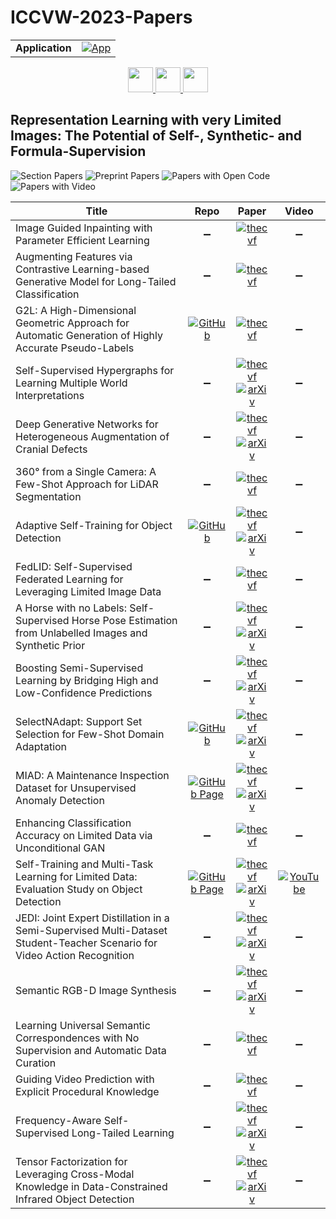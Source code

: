 # ICCVW-2023-Papers

<table>
    <tr>
        <td><strong>Application</strong></td>
        <td>
            <a href="https://huggingface.co/spaces/DmitryRyumin/NewEraAI-Papers" style="float:left;">
                <img src="https://img.shields.io/badge/🤗-NewEraAI--Papers-FFD21F.svg" alt="App" />
            </a>
        </td>
    </tr>
</table>

<div align="center">
    <a href="https://github.com/DmitryRyumin/ICCV-2023-Papers/blob/main/sections/2023/workshops/w-on-new-ideas-in-vision-transformers.md">
        <img src="https://cdn.jsdelivr.net/gh/DmitryRyumin/NewEraAI-Papers@main/images/left.svg" width="40" alt="" />
    </a>
    <a href="https://github.com/DmitryRyumin/ICCV-2023-Papers/">
        <img src="https://cdn.jsdelivr.net/gh/DmitryRyumin/NewEraAI-Papers@main/images/home.svg" width="40" alt="" />
    </a>
    <a href="https://github.com/DmitryRyumin/ICCV-2023-Papers/blob/main/sections/2023/workshops/w-to-nerf-or-not-to-nerf.md">
        <img src="https://cdn.jsdelivr.net/gh/DmitryRyumin/NewEraAI-Papers@main/images/right.svg" width="40" alt="" />
    </a>
</div>

## Representation Learning with very Limited Images: The Potential of Self-, Synthetic- and Formula-Supervision

![Section Papers](https://img.shields.io/badge/Section%20Papers-20-42BA16) ![Preprint Papers](https://img.shields.io/badge/Preprint%20Papers-12-b31b1b) ![Papers with Open Code](https://img.shields.io/badge/Papers%20with%20Open%20Code-3-1D7FBF) ![Papers with Video](https://img.shields.io/badge/Papers%20with%20Video-1-FF0000)

| **Title** | **Repo** | **Paper** | **Video** |
|-----------|:--------:|:---------:|:---------:|
| Image Guided Inpainting with Parameter Efficient Learning | :heavy_minus_sign: | [![thecvf](https://img.shields.io/badge/pdf-thecvf-7395C5.svg)](https://openaccess.thecvf.com/content/ICCV2023W/LIMIT/papers/Lim_Image_Guided_Inpainting_with_Parameter_Efficient_Learning_ICCVW_2023_paper.pdf) | :heavy_minus_sign: |
| Augmenting Features via Contrastive Learning-based Generative Model for Long-Tailed Classification | :heavy_minus_sign: | [![thecvf](https://img.shields.io/badge/pdf-thecvf-7395C5.svg)](https://openaccess.thecvf.com/content/ICCV2023W/LIMIT/papers/Park_Augmenting_Features_via_Contrastive_Learning-Based_Generative_Model_for_Long-Tailed_Classification_ICCVW_2023_paper.pdf) | :heavy_minus_sign: |
| G2L: A High-Dimensional Geometric Approach for Automatic Generation of Highly Accurate Pseudo-Labels | [![GitHub](https://img.shields.io/github/stars/Hmic1102/Auto-generated-pseudo-label?style=flat)](https://github.com/Hmic1102/Auto-generated-pseudo-label) | [![thecvf](https://img.shields.io/badge/pdf-thecvf-7395C5.svg)](https://openaccess.thecvf.com/content/ICCV2023W/LIMIT/papers/Kender_G2L_A_High-Dimensional_Geometric_Approach_for_Automatic_Generation_of_Highly_ICCVW_2023_paper.pdf) | :heavy_minus_sign: |
| Self-Supervised Hypergraphs for Learning Multiple World Interpretations | :heavy_minus_sign: | [![thecvf](https://img.shields.io/badge/pdf-thecvf-7395C5.svg)](https://openaccess.thecvf.com/content/ICCV2023W/LIMIT/papers/Marcu_Self-Supervised_Hypergraphs_for_Learning_Multiple_World_Interpretations_ICCVW_2023_paper.pdf) <br /> [![arXiv](https://img.shields.io/badge/arXiv-2308.07615-b31b1b.svg)](https://arxiv.org/abs/2308.07615) | :heavy_minus_sign: |
| Deep Generative Networks for Heterogeneous Augmentation of Cranial Defects | :heavy_minus_sign: | [![thecvf](https://img.shields.io/badge/pdf-thecvf-7395C5.svg)](https://openaccess.thecvf.com/content/ICCV2023W/LIMIT/papers/Kwarciak_Deep_Generative_Networks_for_Heterogeneous_Augmentation_of_Cranial_Defects_ICCVW_2023_paper.pdf) <br /> [![arXiv](https://img.shields.io/badge/arXiv-2308.04883-b31b1b.svg)](https://arxiv.org/abs/2308.04883) | :heavy_minus_sign: |
| 360&deg; from a Single Camera: A Few-Shot Approach for LiDAR Segmentation | :heavy_minus_sign: | [![thecvf](https://img.shields.io/badge/pdf-thecvf-7395C5.svg)](https://openaccess.thecvf.com/content/ICCV2023W/LIMIT/papers/Reichardt_360deg_from_a_Single_Camera_A_Few-Shot_Approach_for_LiDAR_ICCVW_2023_paper.pdf) | :heavy_minus_sign: |
| Adaptive Self-Training for Object Detection | [![GitHub](https://img.shields.io/github/stars/rvandeghen/ASTOD?style=flat)](https://github.com/rvandeghen/ASTOD) | [![thecvf](https://img.shields.io/badge/pdf-thecvf-7395C5.svg)](https://openaccess.thecvf.com/content/ICCV2023W/LIMIT/papers/Vandeghen_Adaptive_Self-Training_for_Object_Detection_ICCVW_2023_paper.pdf) <br /> [![arXiv](https://img.shields.io/badge/arXiv-2212.05911-b31b1b.svg)](https://arxiv.org/abs/2212.05911) | :heavy_minus_sign: |
| FedLID: Self-Supervised Federated Learning for Leveraging Limited Image Data | :heavy_minus_sign: | [![thecvf](https://img.shields.io/badge/pdf-thecvf-7395C5.svg)](https://openaccess.thecvf.com/content/ICCV2023W/LIMIT/papers/Psaltis_FedLID_Self-Supervised_Federated_Learning_for_Leveraging_Limited_Image_Data_ICCVW_2023_paper.pdf) | :heavy_minus_sign: |
| A Horse with no Labels: Self-Supervised Horse Pose Estimation from Unlabelled Images and Synthetic Prior | :heavy_minus_sign: | [![thecvf](https://img.shields.io/badge/pdf-thecvf-7395C5.svg)](https://openaccess.thecvf.com/content/ICCV2023W/LIMIT/papers/Sosa_A_Horse_with_no_Labels_Self-Supervised_Horse_Pose_Estimation_from_ICCVW_2023_paper.pdf) <br /> [![arXiv](https://img.shields.io/badge/arXiv-2308.03411-b31b1b.svg)](https://arxiv.org/abs/2308.03411) | :heavy_minus_sign: |
| Boosting Semi-Supervised Learning by Bridging High and Low-Confidence Predictions | :heavy_minus_sign: | [![thecvf](https://img.shields.io/badge/pdf-thecvf-7395C5.svg)](https://openaccess.thecvf.com/content/ICCV2023W/LIMIT/papers/Nguyen_Boosting_Semi-Supervised_Learning_by_Bridging_high_and_low-Confidence_Predictions_ICCVW_2023_paper.pdf) <br /> [![arXiv](https://img.shields.io/badge/arXiv-2308.07509-b31b1b.svg)](https://arxiv.org/abs/2308.07509) | :heavy_minus_sign: |
| SelectNAdapt: Support Set Selection for Few-Shot Domain Adaptation | [![GitHub](https://img.shields.io/github/stars/Yussef93/SelectNAdaptICCVW?style=flat)](https://github.com/Yussef93/SelectNAdaptICCVW) | [![thecvf](https://img.shields.io/badge/pdf-thecvf-7395C5.svg)](https://openaccess.thecvf.com/content/ICCV2023W/LIMIT/papers/Dawoud_SelectNAdapt_Support_Set_Selection_for_Few-Shot_Domain_Adaptation_ICCVW_2023_paper.pdf) <br /> [![arXiv](https://img.shields.io/badge/arXiv-2308.04946-b31b1b.svg)](https://arxiv.org/abs/2308.04946) | :heavy_minus_sign: |
| MIAD: A Maintenance Inspection Dataset for Unsupervised Anomaly Detection | [![GitHub Page](https://img.shields.io/badge/GitHub-Page-159957.svg?style=flat)](https://miad-2022.github.io/) | [![thecvf](https://img.shields.io/badge/pdf-thecvf-7395C5.svg)](https://openaccess.thecvf.com/content/ICCV2023W/LIMIT/papers/Bao_MIAD_A_Maintenance_Inspection_Dataset_for_Unsupervised_Anomaly_Detection_ICCVW_2023_paper.pdf) <br /> [![arXiv](https://img.shields.io/badge/arXiv-2211.13968-b31b1b.svg)](https://arxiv.org/abs/2211.13968) | :heavy_minus_sign: |
| Enhancing Classification Accuracy on Limited Data via Unconditional GAN | :heavy_minus_sign: | [![thecvf](https://img.shields.io/badge/pdf-thecvf-7395C5.svg)](https://openaccess.thecvf.com/content/ICCV2023W/LIMIT/papers/Hong_Enhancing_Classification_Accuracy_on_Limited_Data_via_Unconditional_GAN_ICCVW_2023_paper.pdf) | :heavy_minus_sign: |
| Self-Training and Multi-Task Learning for Limited Data: Evaluation Study on Object Detection | [![GitHub Page](https://img.shields.io/badge/GitHub-Page-159957.svg?style=flat)](https://lhoangan.github.io/multas/) | [![thecvf](https://img.shields.io/badge/pdf-thecvf-7395C5.svg)](https://openaccess.thecvf.com/content/ICCV2023W/LIMIT/papers/Le_Self-Training_and_Multi-Task_Learning_for_Limited_Data_Evaluation_Study_on_ICCVW_2023_paper.pdf) <br /> [![arXiv](https://img.shields.io/badge/arXiv-2309.06288-b31b1b.svg)](https://arxiv.org/abs/2309.06288) | [![YouTube](https://img.shields.io/badge/YouTube-%23FF0000.svg?style=for-the-badge&logo=YouTube&logoColor=white)](https://www.youtube.com/watch?v=73we1N0azNk) |
| JEDI: Joint Expert Distillation in a Semi-Supervised Multi-Dataset Student-Teacher Scenario for Video Action Recognition | :heavy_minus_sign: | [![thecvf](https://img.shields.io/badge/pdf-thecvf-7395C5.svg)](https://openaccess.thecvf.com/content/ICCV2023W/LIMIT/papers/Bicsi_JEDI_Joint_Expert_Distillation_in_a_Semi-Supervised_Multi-Dataset_Student-Teacher_Scenario_ICCVW_2023_paper.pdf) <br /> [![arXiv](https://img.shields.io/badge/arXiv-2308.04934-b31b1b.svg)](https://arxiv.org/abs/2308.04934) | :heavy_minus_sign: |
| Semantic RGB-D Image Synthesis | :heavy_minus_sign: | [![thecvf](https://img.shields.io/badge/pdf-thecvf-7395C5.svg)](https://openaccess.thecvf.com/content/ICCV2023W/LIMIT/papers/Li_Semantic_RGB-D_Image_Synthesis_ICCVW_2023_paper.pdf) <br /> [![arXiv](https://img.shields.io/badge/arXiv-2308.11356-b31b1b.svg)](https://arxiv.org/abs/2308.11356) | :heavy_minus_sign: |
| Learning Universal Semantic Correspondences with No Supervision and Automatic Data Curation | :heavy_minus_sign: | [![thecvf](https://img.shields.io/badge/pdf-thecvf-7395C5.svg)](https://openaccess.thecvf.com/content/ICCV2023W/LIMIT/papers/Shtedritski_Learning_Universal_Semantic_Correspondences_with_No_Supervision_and_Automatic_Data_ICCVW_2023_paper.pdf) | :heavy_minus_sign: |
| Guiding Video Prediction with Explicit Procedural Knowledge | :heavy_minus_sign: | [![thecvf](https://img.shields.io/badge/pdf-thecvf-7395C5.svg)](https://openaccess.thecvf.com/content/ICCV2023W/LIMIT/papers/Takenaka_Guiding_Video_Prediction_with_Explicit_Procedural_Knowledge_ICCVW_2023_paper.pdf) | :heavy_minus_sign: |
| Frequency-Aware Self-Supervised Long-Tailed Learning | :heavy_minus_sign: | [![thecvf](https://img.shields.io/badge/pdf-thecvf-7395C5.svg)](https://openaccess.thecvf.com/content/ICCV2023W/LIMIT/papers/Lin_Frequency-Aware_Self-Supervised_Long-Tailed_Learning_ICCVW_2023_paper.pdf) <br /> [![arXiv](https://img.shields.io/badge/arXiv-2309.04723-b31b1b.svg)](https://arxiv.org/abs/2309.04723) | :heavy_minus_sign: |
| Tensor Factorization for Leveraging Cross-Modal Knowledge in Data-Constrained Infrared Object Detection | :heavy_minus_sign: | [![thecvf](https://img.shields.io/badge/pdf-thecvf-7395C5.svg)](https://openaccess.thecvf.com/content/ICCV2023W/LIMIT/papers/Sharma_Tensor_Factorization_for_Leveraging_Cross-Modal_Knowledge_in_Data-Constrained_Infrared_Object_ICCVW_2023_paper.pdf) <br /> [![arXiv](https://img.shields.io/badge/arXiv-2309.16592-b31b1b.svg)](https://arxiv.org/abs/2309.16592) | :heavy_minus_sign: |
